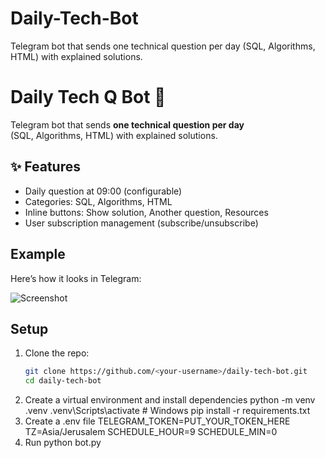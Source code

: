 # Daily-Tech-Bot
Telegram bot that sends one technical question per day (SQL, Algorithms, HTML) with explained solutions.
# Daily Tech Q Bot 🤖

Telegram bot that sends **one technical question per day**  
(SQL, Algorithms, HTML) with explained solutions.

## ✨ Features
- Daily question at 09:00 (configurable)
- Categories: SQL, Algorithms, HTML
- Inline buttons: Show solution, Another question, Resources
- User subscription management (subscribe/unsubscribe)

##  Example
Here’s how it looks in Telegram:

![Screenshot](screenshots/example.png)

##  Setup
1. Clone the repo:
   ```bash
   git clone https://github.com/<your-username>/daily-tech-bot.git
   cd daily-tech-bot
2. Create a virtual environment and install dependencies
python -m venv .venv
.venv\Scripts\activate   # Windows
pip install -r requirements.txt
3. Create a .env file
TELEGRAM_TOKEN=PUT_YOUR_TOKEN_HERE
TZ=Asia/Jerusalem
SCHEDULE_HOUR=9
SCHEDULE_MIN=0
4. Run
python bot.py
